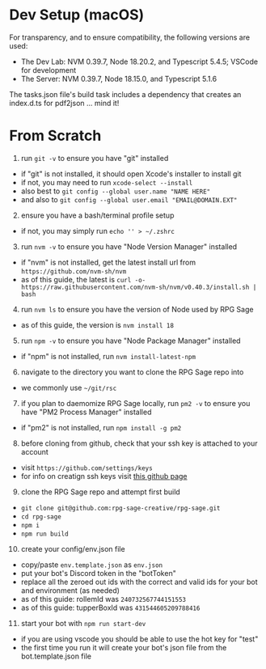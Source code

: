 # Dev Setup (macOS)

For transparency, and to ensure compatibility, the following versions are used:
- The Dev Lab: NVM 0.39.7, Node 18.20.2, and Typescript 5.4.5; VSCode for development
- The Server: NVM 0.39.7, Node 18.15.0, and Typescript 5.1.6

The tasks.json file's build task includes a dependency that creates an index.d.ts for pdf2json ... mind it!

# From Scratch

1. run `git -v` to ensure you have "git" installed
  - if "git" is not installed, it should open Xcode's installer to install git
  - if not, you may need to run `xcode-select --install`
  - also best to `git config --global user.name "NAME HERE"`
  - and also to `git config --global user.email "EMAIL@DOMAIN.EXT"`

2. ensure you have a bash/terminal profile setup
  - if not, you may simply run `echo '' > ~/.zshrc`

3. run `nvm -v` to ensure you have "Node Version Manager" installed
  - if "nvm" is not installed, get the latest install url from `https://github.com/nvm-sh/nvm`
  - as of this guide, the latest is `curl -o- https://raw.githubusercontent.com/nvm-sh/nvm/v0.40.3/install.sh | bash`

4. run `nvm ls` to ensure you have the version of Node used by RPG Sage
  - as of this guide, the version is `nvm install 18`

5. run `npm -v` to ensure you have "Node Package Manager" installed
  - if "npm" is not installed, run `nvm install-latest-npm`

6. navigate to the directory you want to clone the RPG Sage repo into
  - we commonly use `~/git/rsc`

7. if you plan to daemomize RPG Sage locally, run `pm2 -v` to ensure you have "PM2 Process Manager" installed
  - if "pm2" is not installed, run `npm install -g pm2`

8. before cloning from github, check that your ssh key is attached to your account
  - visit `https://github.com/settings/keys`
  - for info on creatign ssh keys visit [this github page](`https://docs.github.com/en/authentication/connecting-to-github-with-ssh/generating-a-new-ssh-key-and-adding-it-to-the-ssh-agent`)

9. clone the RPG Sage repo and attempt first build
  - `git clone git@github.com:rpg-sage-creative/rpg-sage.git`
  - `cd rpg-sage`
  - `npm i`
  - `npm run build`

10. create your config/env.json file
  - copy/paste `env.template.json` as `env.json`
  - put your bot's Discord token in the "botToken"
  - replace all the zeroed out ids with the correct and valid ids for your bot and environment (as needed)
  - as of this guide: rollemId was `240732567744151553`
  - as of this guide: tupperBoxId was `431544605209788416`

11. start your bot with `npm run start-dev`
  - if you are using vscode you should be able to use the hot key for "test"
  - the first time you run it will create your bot's json file from the bot.template.json file
